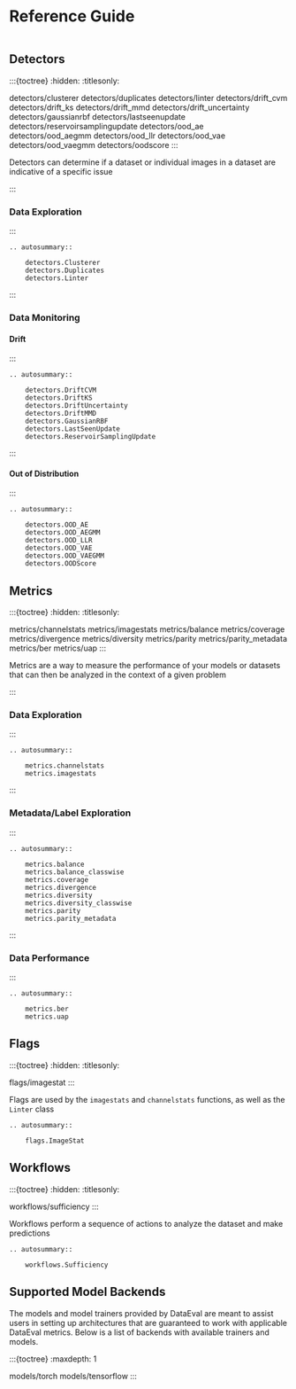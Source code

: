 Reference Guide
===============

```{currentmodule} dataeval
```

Detectors
---------

:::{toctree}
:hidden:
:titlesonly:

detectors/clusterer
detectors/duplicates
detectors/linter
detectors/drift_cvm
detectors/drift_ks
detectors/drift_mmd
detectors/drift_uncertainty
detectors/gaussianrbf
detectors/lastseenupdate
detectors/reservoirsamplingupdate
detectors/ood_ae
detectors/ood_aegmm
detectors/ood_llr
detectors/ood_vae
detectors/ood_vaegmm
detectors/oodscore
:::

Detectors can determine if a dataset or individual images in a dataset are indicative of a specific issue

:::
### Data Exploration
:::

```{eval-rst}
.. autosummary::

    detectors.Clusterer
    detectors.Duplicates
    detectors.Linter
```

:::
### Data Monitoring
#### Drift
:::

```{eval-rst}
.. autosummary::

    detectors.DriftCVM
    detectors.DriftKS
    detectors.DriftUncertainty
    detectors.DriftMMD
    detectors.GaussianRBF
    detectors.LastSeenUpdate
    detectors.ReservoirSamplingUpdate
```
:::
#### Out of Distribution
:::

```{eval-rst}
.. autosummary::

    detectors.OOD_AE
    detectors.OOD_AEGMM
    detectors.OOD_LLR
    detectors.OOD_VAE
    detectors.OOD_VAEGMM
    detectors.OODScore
```

Metrics
-------

:::{toctree}
:hidden:
:titlesonly:

metrics/channelstats
metrics/imagestats
metrics/balance
metrics/coverage
metrics/divergence
metrics/diversity
metrics/parity
metrics/parity_metadata
metrics/ber
metrics/uap
:::

Metrics are a way to measure the performance of your models or datasets that can
then be analyzed in the context of a given problem

:::
### Data Exploration
:::

```{eval-rst}
.. autosummary::

    metrics.channelstats
    metrics.imagestats
```
:::
### Metadata/Label Exploration
:::

```{eval-rst}
.. autosummary::

    metrics.balance
    metrics.balance_classwise
    metrics.coverage
    metrics.divergence
    metrics.diversity
    metrics.diversity_classwise
    metrics.parity
    metrics.parity_metadata
```

:::
### Data Performance
:::

```{eval-rst}
.. autosummary::

    metrics.ber
    metrics.uap
```

Flags
-----

:::{toctree}
:hidden:
:titlesonly:

flags/imagestat
:::

Flags are used by the `imagestats` and `channelstats` functions, as well as the `Linter` class

```{eval-rst}
.. autosummary::

    flags.ImageStat
```

Workflows
---------

:::{toctree}
:hidden:
:titlesonly:

workflows/sufficiency
:::

Workflows perform a sequence of actions to analyze the dataset and make predictions

```{eval-rst}
.. autosummary::

    workflows.Sufficiency
```

Supported Model Backends
------------------------

The models and model trainers provided by DataEval are meant to assist users in setting up
architectures that are guaranteed to work with applicable DataEval metrics.
Below is a list of backends with available trainers and models. 

:::{toctree}
:maxdepth: 1

models/torch
models/tensorflow
:::
